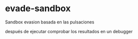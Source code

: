 # evade-sandbox
Sandbox evasion basada en las pulsaciones

después de ejecutar comprobar los resultados en un debugger
